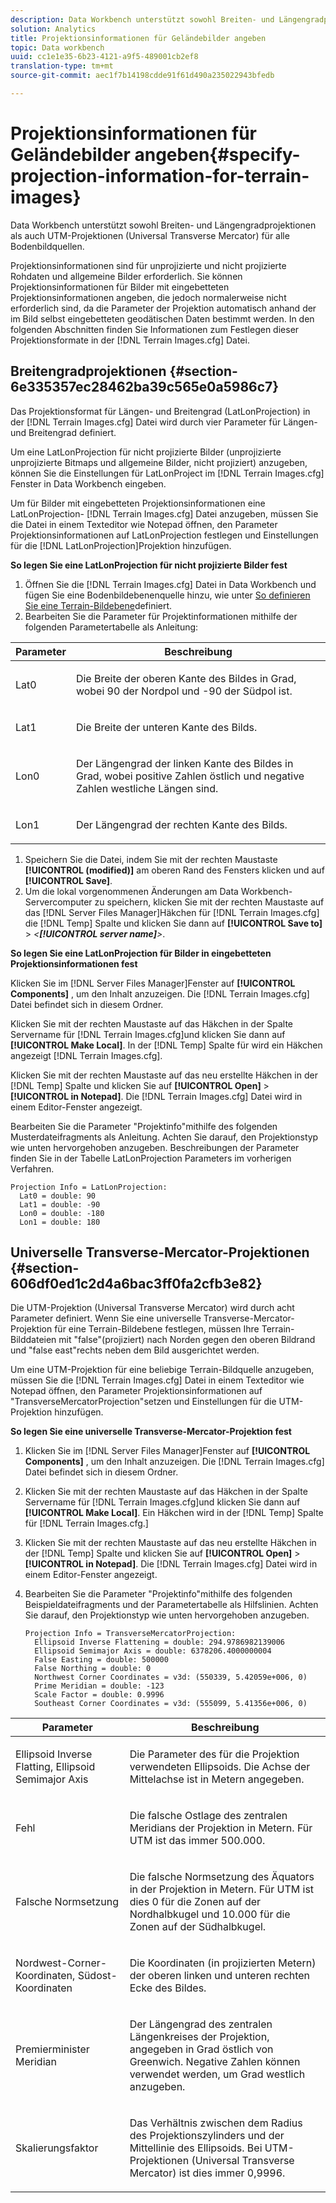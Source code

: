 ```yaml
---
description: Data Workbench unterstützt sowohl Breiten- und Längengradprojektionen als auch UTM-Projektionen (Universal Transverse Mercator) für alle Bodenbildquellen.
solution: Analytics
title: Projektionsinformationen für Geländebilder angeben
topic: Data workbench
uuid: cc1e1e35-6b23-4121-a9f5-489001cb2ef8
translation-type: tm+mt
source-git-commit: aec1f7b14198cdde91f61d490a235022943bfedb

---
```



# Projektionsinformationen für Geländebilder angeben{#specify-projection-information-for-terrain-images}

Data Workbench unterstützt sowohl Breiten- und Längengradprojektionen als auch UTM-Projektionen (Universal Transverse Mercator) für alle Bodenbildquellen.

Projektionsinformationen sind für unprojizierte und nicht projizierte Rohdaten und allgemeine Bilder erforderlich. Sie können Projektionsinformationen für Bilder mit eingebetteten Projektionsinformationen angeben, die jedoch normalerweise nicht erforderlich sind, da die Parameter der Projektion automatisch anhand der im Bild selbst eingebetteten geodätischen Daten bestimmt werden. In den folgenden Abschnitten finden Sie Informationen zum Festlegen dieser Projektionsformate in der [!DNL Terrain Images.cfg] Datei.

## Breitengradprojektionen {#section-6e335357ec28462ba39c565e0a5986c7}

Das Projektionsformat für Längen- und Breitengrad (LatLonProjection) in der [!DNL Terrain Images.cfg] Datei wird durch vier Parameter für Längen- und Breitengrad definiert.

Um eine LatLonProjection für nicht projizierte Bilder (unprojizierte unprojizierte Bitmaps und allgemeine Bilder, nicht projiziert) anzugeben, können Sie die Einstellungen für LatLonProject im [!DNL Terrain Images.cfg] Fenster in Data Workbench eingeben.

Um für Bilder mit eingebetteten Projektionsinformationen eine LatLonProjection- [!DNL Terrain Images.cfg] Datei anzugeben, müssen Sie die Datei in einem Texteditor wie Notepad öffnen, den Parameter Projektionsinformationen auf LatLonProjection festlegen und Einstellungen für die [!DNL LatLonProjection]Projektion hinzufügen.

**So legen Sie eine LatLonProjection für nicht projizierte Bilder fest**

1. Öffnen Sie die [!DNL Terrain Images.cfg] Datei in Data Workbench und fügen Sie eine Bodenbildebenenquelle hinzu, wie unter [So definieren Sie eine Terrain-Bildebene](../../../../home/c-get-started/c-im-layers/c-ter-img-layers/c-ter-img-layers.md#concept-f4b3a20969354ca38955e3fd5beb0f4f)definiert.
1. Bearbeiten Sie die Parameter für Projektinformationen mithilfe der folgenden Parametertabelle als Anleitung:

<table id="table_32F6EADB2DA34592ABD6FFAC9E00BB27"> 
 <thead> 
  <tr> 
   <th colname="col1" class="entry"> Parameter </th> 
   <th colname="col2" class="entry"> Beschreibung </th> 
  </tr>
 </thead>
 <tbody> 
  <tr> 
   <td colname="col1"> <p>Lat0 </p> </td> 
   <td colname="col2"> <p>Die Breite der oberen Kante des Bildes in Grad, wobei 90 der Nordpol und -90 der Südpol ist. </p> </td> 
  </tr> 
  <tr> 
   <td colname="col1"> <p>Lat1 </p> </td> 
   <td colname="col2"> <p>Die Breite der unteren Kante des Bilds. </p> </td> 
  </tr> 
  <tr> 
   <td colname="col1"> <p>Lon0 </p> </td> 
   <td colname="col2"> <p>Der Längengrad der linken Kante des Bildes in Grad, wobei positive Zahlen östlich und negative Zahlen westliche Längen sind. </p> </td> 
  </tr> 
  <tr> 
   <td colname="col1"> <p>Lon1 </p> </td> 
   <td colname="col2"> <p>Der Längengrad der rechten Kante des Bilds. </p> </td> 
  </tr> 
 </tbody> 
</table>

1. Speichern Sie die Datei, indem Sie mit der rechten Maustaste **[!UICONTROL (modified)]** am oberen Rand des Fensters klicken und auf **[!UICONTROL Save]**.
1. Um die lokal vorgenommenen Änderungen am Data Workbench-Servercomputer zu speichern, klicken Sie mit der rechten Maustaste auf das [!DNL Server Files Manager]Häkchen für [!DNL Terrain Images.cfg] die [!DNL Temp] Spalte und klicken Sie dann auf **[!UICONTROL Save to]** > *&lt;**[!UICONTROL server name]**>*.

**So legen Sie eine LatLonProjection für Bilder in eingebetteten Projektionsinformationen fest**

Klicken Sie im [!DNL Server Files Manager]Fenster auf **[!UICONTROL Components]** , um den Inhalt anzuzeigen. Die [!DNL Terrain Images.cfg] Datei befindet sich in diesem Ordner.

Klicken Sie mit der rechten Maustaste auf das Häkchen in der Spalte Servername für [!DNL Terrain Images.cfg]und klicken Sie dann auf **[!UICONTROL Make Local]**. In der [!DNL Temp] Spalte für wird ein Häkchen angezeigt [!DNL Terrain Images.cfg].

Klicken Sie mit der rechten Maustaste auf das neu erstellte Häkchen in der [!DNL Temp] Spalte und klicken Sie auf **[!UICONTROL Open]** > **[!UICONTROL in Notepad]**. Die [!DNL Terrain Images.cfg] Datei wird in einem Editor-Fenster angezeigt.

Bearbeiten Sie die Parameter &quot;Projektinfo&quot;mithilfe des folgenden Musterdateifragments als Anleitung. Achten Sie darauf, den Projektionstyp wie unten hervorgehoben anzugeben. Beschreibungen der Parameter finden Sie in der Tabelle LatLonProjection Parameters im vorherigen Verfahren.

```
Projection Info = LatLonProjection:
  Lat0 = double: 90
  Lat1 = double: -90
  Lon0 = double: -180
  Lon1 = double: 180
```

## Universelle Transverse-Mercator-Projektionen {#section-606df0ed1c2d4a6bac3ff0fa2cfb3e82}

Die UTM-Projektion (Universal Transverse Mercator) wird durch acht Parameter definiert. Wenn Sie eine universelle Transverse-Mercator-Projektion für eine Terrain-Bildebene festlegen, müssen Ihre Terrain-Bilddateien mit &quot;false&quot;(projiziert) nach Norden gegen den oberen Bildrand und &quot;false east&quot;rechts neben dem Bild ausgerichtet werden.

Um eine UTM-Projektion für eine beliebige Terrain-Bildquelle anzugeben, müssen Sie die [!DNL Terrain Images.cfg] Datei in einem Texteditor wie Notepad öffnen, den Parameter Projektionsinformationen auf &quot;TransverseMercatorProjection&quot;setzen und Einstellungen für die UTM-Projektion hinzufügen.

**So legen Sie eine universelle Transverse-Mercator-Projektion fest**

1. Klicken Sie im [!DNL Server Files Manager]Fenster auf **[!UICONTROL Components]** , um den Inhalt anzuzeigen. Die [!DNL Terrain Images.cfg] Datei befindet sich in diesem Ordner.
1. Klicken Sie mit der rechten Maustaste auf das Häkchen in der Spalte Servername für [!DNL Terrain Images.cfg]und klicken Sie dann auf **[!UICONTROL Make Local]**. Ein Häkchen wird in der [!DNL Temp] Spalte für [!DNL Terrain Images.cfg.]
1. Klicken Sie mit der rechten Maustaste auf das neu erstellte Häkchen in der [!DNL Temp] Spalte und klicken Sie auf **[!UICONTROL Open]** > **[!UICONTROL in Notepad]**. Die [!DNL Terrain Images.cfg] Datei wird in einem Editor-Fenster angezeigt.
1. Bearbeiten Sie die Parameter &quot;Projektinfo&quot;mithilfe des folgenden Beispieldateifragments und der Parametertabelle als Hilfslinien. Achten Sie darauf, den Projektionstyp wie unten hervorgehoben anzugeben.

   ```
   Projection Info = TransverseMercatorProjection:
     Ellipsoid Inverse Flattening = double: 294.9786982139006
     Ellipsoid Semimajor Axis = double: 6378206.4000000004
     False Easting = double: 500000
     False Northing = double: 0
     Northwest Corner Coordinates = v3d: (550339, 5.42059e+006, 0)
     Prime Meridian = double: -123
     Scale Factor = double: 0.9996
     Southeast Corner Coordinates = v3d: (555099, 5.41356e+006, 0)
   ```

<table id="table_71AEEAE808B9436B9846987A54D5D1D2"> 
 <thead> 
  <tr> 
   <th colname="col1" class="entry"> Parameter </th> 
   <th colname="col2" class="entry"> Beschreibung </th> 
  </tr>
 </thead>
 <tbody> 
  <tr> 
   <td colname="col1"> <p>Ellipsoid Inverse Flatting, Ellipsoid Semimajor Axis </p> </td> 
   <td colname="col2"> <p>Die Parameter des für die Projektion verwendeten Ellipsoids. Die Achse der Mittelachse ist in Metern angegeben. </p> </td> 
  </tr> 
  <tr> 
   <td colname="col1"> <p>Fehl </p> </td> 
   <td colname="col2"> <p>Die falsche Ostlage des zentralen Meridians der Projektion in Metern. Für UTM ist das immer 500.000. </p> </td> 
  </tr> 
  <tr> 
   <td colname="col1"> <p>Falsche Normsetzung </p> </td> 
   <td colname="col2"> <p>Die falsche Normsetzung des Äquators in der Projektion in Metern. Für UTM ist dies 0 für die Zonen auf der Nordhalbkugel und 10.000 für die Zonen auf der Südhalbkugel. </p> </td> 
  </tr> 
  <tr> 
   <td colname="col1"> <p>Nordwest-Corner-Koordinaten, Südost-Koordinaten </p> </td> 
   <td colname="col2"> <p>Die Koordinaten (in projizierten Metern) der oberen linken und unteren rechten Ecke des Bildes. </p> </td> 
  </tr> 
  <tr> 
   <td colname="col1"> <p>Premierminister Meridian </p> </td> 
   <td colname="col2"> <p>Der Längengrad des zentralen Längenkreises der Projektion, angegeben in Grad östlich von Greenwich. Negative Zahlen können verwendet werden, um Grad westlich anzugeben. </p> </td> 
  </tr> 
  <tr> 
   <td colname="col1"> <p>Skalierungsfaktor </p> </td> 
   <td colname="col2"> <p>Das Verhältnis zwischen dem Radius des Projektionszylinders und der Mittellinie des Ellipsoids. Bei UTM-Projektionen (Universal Transverse Mercator) ist dies immer 0,9996. </p> </td> 
  </tr> 
 </tbody> 
</table>

